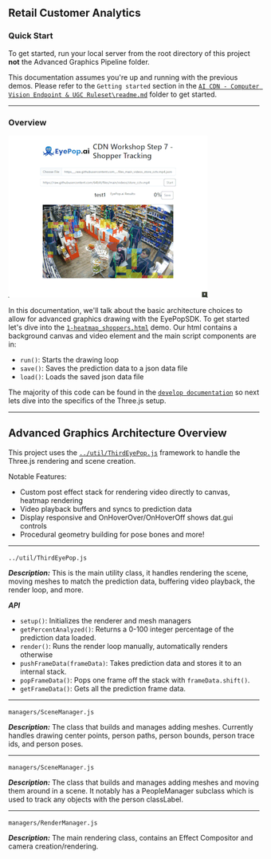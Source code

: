 ## Retail Customer Analytics

### Quick Start

To get started, run your local server from the root directory of this project **not** the Advanced Graphics Pipeline folder.

This documentation assumes you're up and running with the previous demos. Please refer to the `Getting started` section in the [`AI CDN - Computer Vision Endpoint & UGC Ruleset\readme.md`](../AI%20CDN%20-%20Computer%20Vision%20Endpoint%20%26%20UGC%20Ruleset/readme.md) folder to get started.

---

### Overview

<img src="./imgs/readme_example_heatmap.gif" />

In this documentation, we'll talk about the basic architecture choices to allow for advanced graphics drawing with the EyePopSDK.
To get started let's dive into the [`1-heatmap_shoppers.html`](./1-heatmap_shoppers.html) demo.
Our html contains a background canvas and video element and the main script components are in:

- `run()`: Starts the drawing loop
- `save()`: Saves the prediction data to a json data file
- `load()`: Loads the saved json data file

The majority of this code can be found in the [`develop documentation`](https://docs.google.com/document/d/1Bww57Zfn4csWAebSh-xSDa6c4aJ-l1RgFbSgqbew9S0/edit#heading=h.bxxeegbkyqlg) so next lets dive into the specifics of the Three.js setup.

---

## Advanced Graphics Architecture Overview

This project uses the [`../util/ThirdEyePop.js`]('../utils/ThirdEyePop.js') framework to handle the Three.js rendering and scene creation.

Notable Features:

- Custom post effect stack for rendering video directly to canvas, heatmap rendering
- Video playback buffers and syncs to prediction data
- Display responsive and OnHoverOver/OnHoverOff shows dat.gui controls
- Procedural geometry building for pose bones and more!

---

`../util/ThirdEyePop.js`

**_Description:_**
This is the main utility class, it handles rendering the scene, moving meshes to match the prediction data, buffering video playback, the render loop, and more.

**_API_**

- `setup()`: Initializes the renderer and mesh managers
- `getPercentAnalyzed()`: Returns a 0-100 integer percentage of the prediction data loaded.
- `render()`: Runs the render loop manually, automatically renders otherwise
- `pushFrameData(frameData)`: Takes prediction data and stores it to an internal stack.
- `popFrameData()`: Pops one frame off the stack with `frameData.shift()`.
- `getFrameData()`: Gets all the prediction frame data.

---

`managers/SceneManager.js`

**_Description:_**
The class that builds and manages adding meshes. Currently handles drawing center points, person paths, person bounds, person trace ids, and person poses.

---

`managers/SceneManager.js`

**_Description:_**
The class that builds and manages adding meshes and moving them around in a scene. It notably has a PeopleManager subclass which is used to track any objects with the person classLabel.

---

`managers/RenderManager.js`

**_Description:_**
The main rendering class, contains an Effect Compositor and camera creation/rendering.
